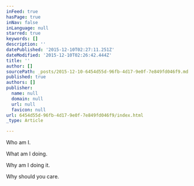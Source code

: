 ```yaml
---
inFeed: true
hasPage: true
inNav: false
inLanguage: null
starred: true
keywords: []
description: ''
datePublished: '2015-12-10T02:27:11.251Z'
dateModified: '2015-12-10T02:26:42.444Z'
title: ''
author: []
sourcePath: _posts/2015-12-10-6454d55d-96fb-4d17-9e0f-7e849fd046f9.md
published: true
authors: []
publisher:
  name: null
  domain: null
  url: null
  favicon: null
url: 6454d55d-96fb-4d17-9e0f-7e849fd046f9/index.html
_type: Article

---
```

Who am I.

What am I doing.

Why am I doing it.

Why should you care.